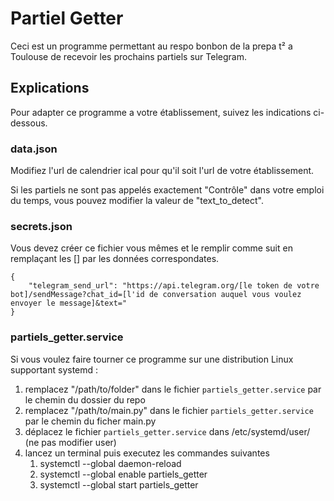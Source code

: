 # Partiel Getter

Ceci est un programme permettant au respo bonbon de la prepa t² a Toulouse de recevoir les prochains partiels sur Telegram.

## Explications

Pour adapter ce programme a votre établissement, suivez les indications ci-dessous.

### data.json

Modifiez l'url de calendrier ical pour qu'il soit l'url de votre établissement.

Si les partiels ne sont pas appelés exactement "Contrôle" dans votre emploi du temps, vous pouvez modifier la valeur de "text_to_detect".

### secrets.json

Vous devez créer ce fichier vous mêmes et le remplir comme suit en remplaçant les [] par les données correspondates.

    {
        "telegram_send_url": "https://api.telegram.org/[le token de votre bot]/sendMessage?chat_id=[l'id de conversation auquel vous voulez envoyer le message]&text="
    }

### partiels_getter.service

Si vous voulez faire tourner ce programme sur une distribution Linux supportant systemd :

1. remplacez "/path/to/folder" dans le fichier `partiels_getter.service` par le chemin du dossier du repo
2. remplacez "/path/to/main.py" dans le fichier `partiels_getter.service` par le chemin du ficher main.py
3. déplacez le fichier `partiels_getter.service` dans /etc/systemd/user/ (ne pas modifier user)
4. lancez un terminal puis executez les commandes suivantes
    1. systemctl --global daemon-reload
    2. systemctl --global enable partiels_getter
    3. systemctl --global start partiels_getter